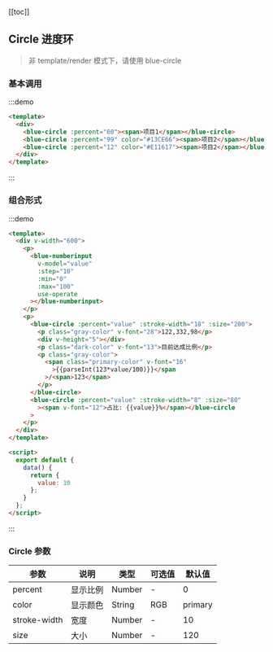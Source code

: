 [[toc]]

## Circle 进度环

> 非 template/render 模式下，请使用 blue-circle

### 基本调用

:::demo

```html
<template>
  <div>
    <blue-circle :percent="60"><span>项目1</span></blue-circle>
    <blue-circle :percent="99" color="#13CE66"><span>项目2</span></blue-circle>
    <blue-circle :percent="12" color="#E11617"><span>项目2</span></blue-circle>
  </div>
</template>
```

:::

### 组合形式

:::demo

```html
<template>
  <div v-width="600">
    <p>
      <blue-numberinput
        v-model="value"
        :step="10"
        :min="0"
        :max="100"
        use-operate
      ></blue-numberinput>
    </p>
    <p>
      <blue-circle :percent="value" :stroke-width="18" :size="200">
        <p class="gray-color" v-font="28">122,332,98</p>
        <div v-height="5"></div>
        <p class="dark-color" v-font="13">目前达成比例</p>
        <p class="gray-color">
          <span class="primary-color" v-font="16"
            >{{parseInt(123*value/100)}}</span
          >/<span>123</span>
        </p>
      </blue-circle>
      <blue-circle :percent="value" :stroke-width="8" :size="80"
        ><span v-font="12">占比: {{value}}%</span></blue-circle
      >
    </p>
  </div>
</template>

<script>
  export default {
    data() {
      return {
        value: 10
      };
    }
  };
</script>
```

:::

### Circle 参数

| 参数         | 说明     | 类型   | 可选值 | 默认值  |
| ------------ | -------- | ------ | ------ | ------- |
| percent      | 显示比例 | Number | -      | 0       |
| color        | 显示颜色 | String | RGB    | primary |
| stroke-width | 宽度     | Number | -      | 10      |
| size         | 大小     | Number | -      | 120     |

<script>
  export default {
    data() {
      return {
        value: 10
      };
    }
  };
</script>
